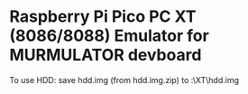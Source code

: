 # Raspberry Pi Pico PC XT (8086/8088) Emulator for MURMULATOR devboard

To use HDD: save hdd.img (from hdd.img.zip) to <SD-card-drive>:\XT\hdd.img
